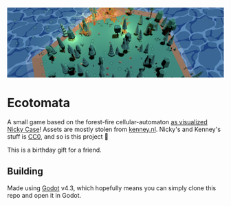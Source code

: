 ![Banner showing a game screenshot](banner.png)

# Ecotomata
A small game based on the forest-fire cellular-automaton [as visualized Nicky Case](https://ncase.me/sim/)! Assets are mostly stolen from [kenney.nl](https://kenney.nl/). Nicky's and Kenney's stuff is [CC0](https://creativecommons.org/publicdomain/zero/1.0/deed.en), and so is this project 🧡

This is a birthday gift for a friend.

## Building
Made using [Godot](https://godotengine.org/) v4.3, which hopefully means you can simply clone this repo and open it in Godot.